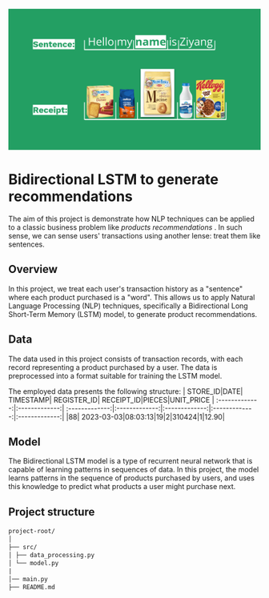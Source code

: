 ![Alt text](https://github.com/FuZiyang00/bidirectional-LSTM-for-product-recommendations/blob/main/wall_paper.png)

# Bidirectional LSTM to generate recommendations 
The aim of this project is demonstrate how NLP techniques can be applied to a classic business problem like *products recommendations* .
In such sense, we can sense users' transactions using another lense: treat them like sentences. 

## Overview

In this project, we treat each user's transaction history as a "sentence" where each product purchased is a "word". This allows us to apply Natural Language Processing (NLP) techniques, specifically a Bidirectional Long Short-Term Memory (LSTM) model, to generate product recommendations.

## Data

The data used in this project consists of transaction records, with each record representing a product purchased by a user. The data is preprocessed into a format suitable for training the LSTM model.

The employed data presents the following structure: 
| STORE_ID|DATE| TIMESTAMP| REGISTER_ID| RECEIPT_ID|PIECES|UNIT_PRICE
| :-------------:|:-------------:| :-------------:|:-------------:|:-------------:|:-------------:|:-------------:|
|88| 2023-03-03|08:03:13|19|2|310424|1|12.90|

## Model

The Bidirectional LSTM model is a type of recurrent neural network that is capable of learning patterns in sequences of data. In this project, the model learns patterns in the sequence of products purchased by users, and uses this knowledge to predict what products a user might purchase next.

## Project structure 
```
project-root/
│
├── src/
│ ├── data_processing.py
│ └── model.py
|
│── main.py
├── README.md
```

